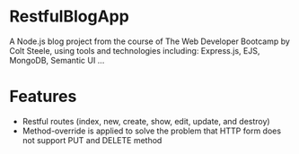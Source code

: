 # RestfulBlogApp
A Node.js blog project from the course of The Web Developer Bootcamp by Colt Steele, using tools and technologies including: Express.js, EJS, MongoDB, Semantic UI ...

# Features
* Restful routes (index, new, create, show, edit, update, and destroy)
* Method-override is applied to solve the problem that HTTP form does not support PUT and DELETE method
